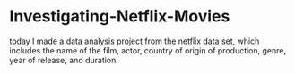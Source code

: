 # Investigating-Netflix-Movies
today I made a data analysis project from the netflix data set, which includes the name of the film, actor, country of origin of production, genre, year of release, and duration.
